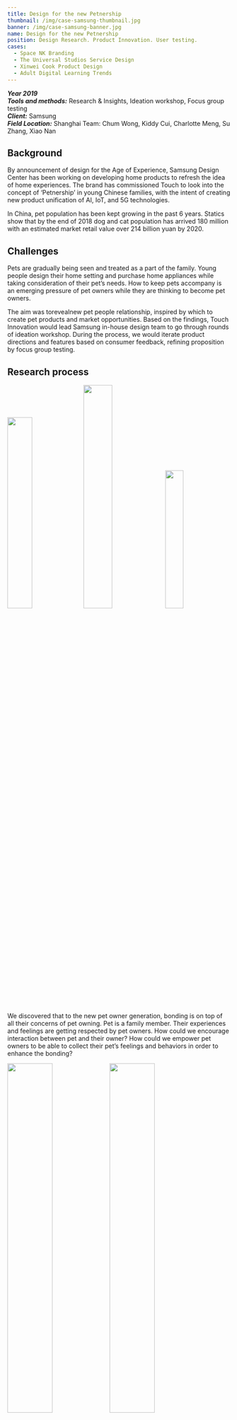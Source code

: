 ```yaml
---
title: Design for the new Petnership
thumbnail: /img/case-samsung-thumbnail.jpg
banner: /img/case-samsung-banner.jpg
name: Design for the new Petnership
position: Design Research. Product Innovation. User testing.
cases:
  - Space NK Branding
  - The Universal Studios Service Design
  - Xinwei Cook Product Design
  - Adult Digital Learning Trends
---
```

***Year 2019***\
***Tools and methods:*** Research & Insights, Ideation workshop, Focus group testing \
***Client:*** Samsung \
***Field Location:*** Shanghai Team: Chum Wong, Kiddy Cui, Charlotte Meng, Su Zhang, Xiao Nan

## **Background**

By announcement of design for the Age of Experience, Samsung Design Center has been working on developing home products to refresh the idea of home experiences. The brand has commissioned Touch to look into the concept of ‘Petnership’ in young Chinese families, with the intent of creating new product unification of AI, IoT, and 5G technologies.

In China, pet population has been kept growing in the past 6 years. Statics show that by the end of 2018 dog and cat population has arrived 180 million with an estimated market retail value over 214 billion yuan by 2020.

## **Challenges**

Pets are gradually being seen and treated as a part of the family. Young people design their home setting and purchase home appliances while taking consideration of their pet’s needs. How to keep pets accompany is an emerging pressure of pet owners while they are thinking to become pet owners.

The aim was torevealnew pet people relationship, inspired by which to create pet products and market opportunities. Based on the findings, Touch Innovation would lead Samsung in-house design team to go through rounds of ideation workshop. During the process, we would iterate product directions and features based on consumer feedback, refining proposition by focus group testing.

## **Research process**

<img src="/img/case-samsung-1.jpg" style="width:33.3%" index="1" />

<img src="/img/case-samsung-2.jpg" style="width:36%" index="2" />

<img src="/img/case-samsung-3.jpg" style="width:28.3%" index="3" />

We discovered that to the new pet owner generation, bonding is on top of all their concerns of pet owning. Pet is a family member. Their experiences and feelings are getting respected by pet owners. How could we encourage interaction between pet and their owner? How could we empower pet owners to be able to collect their pet’s feelings and behaviors in order to enhance the bonding?

<img src="/img/case-samsung-4.jpg" style="width:45%" index="1" />

<img src="/img/case-samsung-5.jpg" style="width:45%" index="2" />

The project was composed with multiple methods in a series of phases. Starting with desktop research we find out that raising pets and pet product revolution in Asia has quite different trajectory of culture from the market of US, Europe, Asia. Pets in Chinese family are very much likely been treated like a baby or a child, especially by those Dingke families. Pet product categories and pet public service are heavily influenced by the baby product and care service such as pet bath clubs. In order to further note down the key value and mechanism of pet ownership, Touch also reached out to a list of pet professionals including breeders, vet owners, leading pet brand owners, pet salonists and etc.

<img src="/img/case-samsung-6.jpg" style="width:45%" index="" />

The Samsung designers were invited to participant in the design ethnographies while Touch’s ethnographers were trusted to lead the conversations. The goal of the ethnography was to dive deep into the lifestyle, habits which articulated the attitudes and value system behind pet ownership behaviors. Samples were chosen carefully to present a variety of behavior and value patterns. Each ethnography was conducted at selective occasions to present the best social implication.

<img src="/img/case-samsung-7.jpg" style="width:45%" index="1" />

<img src="/img/case-samsung-8.jpg" style="width:45%" index="2" />

The research findings enable the Samsung Design Center to come up with product concepts and after rounds of testing being presented at the global design conference.